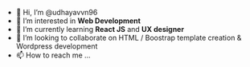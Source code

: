 - 👋 Hi, I’m @udhayavvn96
- 👀 I’m interested in <b>Web Development</b>
- 🌱 I’m currently learning <b>React JS</b> and <b>UX designer</b>
- 💞️ I’m looking to collaborate on HTML / Boostrap template creation & Wordpress development
- 📫 How to reach me ...

<!---
udhayavvn96/udhayavvn96 is a ✨ special ✨ repository because its `README.md` (this file) appears on your GitHub profile.
You can click the Preview link to take a look at your changes.
--->
